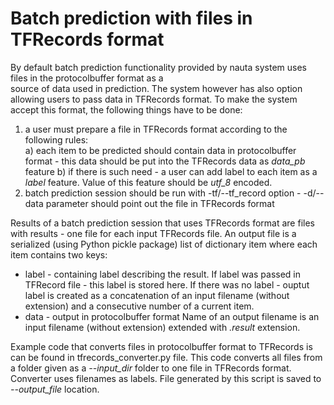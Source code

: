 # Batch prediction with files in TFRecords format

By default batch prediction functionality provided by nauta system uses files in the protocolbuffer format as a  
source of data used in prediction. The system however has also option allowing users to pass data in TFRecords
format. To make the system accept this format, the following things have to be done:
1) a user must prepare a file in TFRecords format according to the following rules:  
a) each item to be predicted should contain data in protocolbuffer format - this data should be put into
the TFRecords data as _data_pb_ feature
b) if there is such need - a user can add label to each item as a _label_ feature. Value of this feature
should be _utf_8_ encoded. 
2) batch prediction session should be run with -tf/--tf_record option - -d/--data parameter should point out
the file in TFRecords format

Results of a batch prediction session that uses TFRecords format are files with results - one file for each
input TFRecords file. An output file is a serialized (using Python pickle package) list of dictionary item where
each item contains two keys:
- label - containing label describing the result. If label was passed in TFRecord file - this label is stored here. 
If there was no label - ouptut label is created as a concatenation of an input filename (without extension) and
a consecutive number of a current item.
- data - output in protocolbuffer format
Name of an output filename is an input filename (without extension) extended with _.result_ extension. 

Example code that converts files in protocolbuffer format to TFRecords is can be found in tfrecords_converter.py file. 
This code converts all files from a folder given as a _--input_dir_ folder to one file in TFRecords format. Converter
uses filenames as labels. File generated by this script is saved to _--output_file_ location.